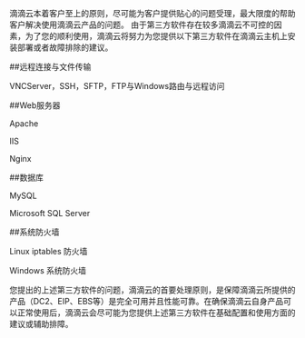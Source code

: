 滴滴云本着客户至上的原则，尽可能为客户提供贴心的问题受理，最大限度的帮助客户解决使用滴滴云产品的问题。 由于第三方软件存在较多滴滴云不可控的因素，为了您的顺利使用，滴滴云将努力为您提供以下第三方软件在滴滴云主机上安装部署或者故障排除的建议。

##远程连接与文件传输

VNCServer，SSH，SFTP，FTP与Windows路由与远程访问

##Web服务器

Apache

IIS

Nginx

##数据库

MySQL

Microsoft SQL Server

##系统防火墙

Linux iptables 防火墙

Windows 系统防火墙

您提出的上述第三方软件的问题，滴滴云的首要处理原则，是保障滴滴云所提供的产品（DC2、EIP、EBS等）是完全可用并且性能可靠。在确保滴滴云自身产品可以正常使用后，滴滴云会尽可能为您提供上述第三方软件在基础配置和使用方面的建议或辅助排障。